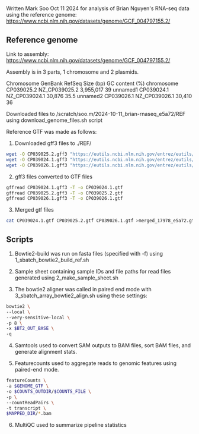 # 
Written Mark Soo Oct 11 2024 for analysis of Brian Nguyen's RNA-seq data using the reference genome: https://www.ncbi.nlm.nih.gov/datasets/genome/GCF_004797155.2/

## Reference genome

Link to assembly:
https://www.ncbi.nlm.nih.gov/datasets/genome/GCF_004797155.2/

Assembly is in 3 parts, 1 chromosome and 2 plasmids.

Chromosome  GenBank RefSeq  Size (bp)   GC content (%)
chromosome	CP039025.2	NZ_CP039025.2	3,955,017	39
unnamed1	CP039024.1	NZ_CP039024.1	30,876	35.5
unnamed2	CP039026.1	NZ_CP039026.1	30,410	36

Downloaded files to /scratch/soo.m/2024-10-11_brian-rnaseq_e5a72/REF using download_genome_files.sh script

Reference GTF was made as follows:
1.  Downloaded gff3 files to ./REF/

```bash
wget -O CP039025.2.gff3 "https://eutils.ncbi.nlm.nih.gov/entrez/eutils/efetch.fcgi?db=nuccore&id=CP039025.2&rettype=gff3"
wget -O CP039024.1.gff3 "https://eutils.ncbi.nlm.nih.gov/entrez/eutils/efetch.fcgi?db=nuccore&id=CP039024.1&rettype=gff3"
wget -O CP039026.1.gff3 "https://eutils.ncbi.nlm.nih.gov/entrez/eutils/efetch.fcgi?db=nuccore&id=CP039026.1&rettype=gff3"
```

2. gff3 files converted to GTF files 
```bash
gffread CP039024.1.gff3 -T -o CP039024.1.gtf
gffread CP039025.2.gff3 -T -o CP039025.2.gtf
gffread CP039026.1.gff3 -T -o CP039026.1.gtf
```


3. Merged gtf files
```bash
cat CP039024.1.gtf CP039025.2.gtf CP039026.1.gtf >merged_17978_e5a72.gtf
```

## Scripts

1. Bowtie2-build was run on fasta files (specified with -f) using 1_sbatch_bowtie2_build_ref.sh

2. Sample sheet containing sample IDs and file paths for read files generated using 2_make_sample_sheet.sh

3. The bowtie2 aligner was called in paired end mode with 3_sbatch_array_bowtie2_align.sh using these settings:
```bash
bowtie2 \
--local \
--very-sensitive-local \
-p 8 \
-x $BT2_OUT_BASE \
-q
```

4. Samtools used to convert SAM outputs to BAM files, sort BAM files, and generate alignment stats.

5. Featurecounts used to aggregate reads to genomic features using paired-end mode.
```bash
featureCounts \
-a $GENOME_GTF \
-o $COUNTS_OUTDIR/$COUNTS_FILE \
-p \
--countReadPairs \
-t transcript \
$MAPPED_DIR/*.bam
```

6. MultiQC used to summarize pipeline statistics